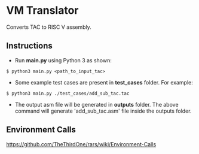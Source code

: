 # VM Translator

Converts TAC to RISC V assembly.

## Instructions

- Run **main.py** using Python 3 as shown:

```
$ python3 main.py <path_to_input_tac>
```

- Some example test cases are present in **test_cases** folder. For example:

```
$ python3 main.py ./test_cases/add_sub_tac.tac
```

- The output asm file will be generated in **outputs** folder. The above command will generate 'add_sub_tac.asm' file inside the outputs folder.

## Environment Calls

https://github.com/TheThirdOne/rars/wiki/Environment-Calls
